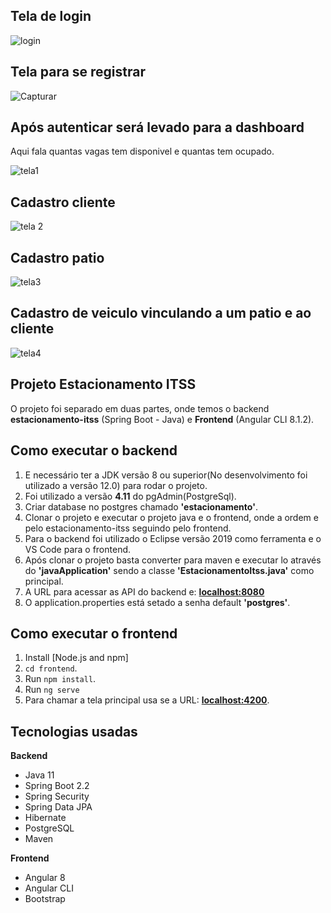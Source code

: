 ## Tela de login
![login](https://user-images.githubusercontent.com/14118647/65402694-60cf0380-dda6-11e9-97f4-7f27d752c9e3.png)


## Tela para se registrar

![Capturar](https://user-images.githubusercontent.com/14118647/65402756-b4415180-dda6-11e9-8ff9-e0b8149f872f.PNG)

## Após autenticar será levado para a dashboard

Aqui fala quantas vagas tem disponivel e quantas tem ocupado.

![tela1](https://user-images.githubusercontent.com/14118647/65402953-2a928380-dda8-11e9-8ba2-74fd89f5ccd0.PNG)

## Cadastro cliente

![tela 2](https://user-images.githubusercontent.com/14118647/65403014-63325d00-dda8-11e9-83ad-9b0752f5c0a4.PNG)


## Cadastro patio

![tela3](https://user-images.githubusercontent.com/14118647/65403015-63325d00-dda8-11e9-9d94-2b7a3029df06.PNG)


## Cadastro de veiculo vinculando a um patio e ao cliente

![tela4](https://user-images.githubusercontent.com/14118647/65403016-63325d00-dda8-11e9-9df1-fcdac30548c0.PNG)


## Projeto Estacionamento ITSS

O projeto foi separado em duas partes, onde temos o backend **estacionamento-itss** (Spring Boot - Java) e **Frontend** (Angular CLI 8.1.2).

## Como executar o backend

1. E necessário ter a JDK versão 8 ou superior(No desenvolvimento foi utilizado a versão 12.0) para rodar o projeto.
2. Foi utilizado a versão **4.11** do pgAdmin(PostgreSql).
3. Criar database no postgres chamado **'estacionamento'**.
4. Clonar o projeto e executar o projeto java e o frontend, onde a ordem e pelo estacionamento-itss seguindo pelo frontend.
5. Para o backend foi utilizado o Eclipse versão 2019 como ferramenta e o VS Code para o frontend.
6. Após clonar o projeto basta converter para maven e executar lo através do **'javaApplication'** sendo a classe 
**'EstacionamentoItss.java'** como principal.
7. A URL para acessar as API do backend e: **[localhost:8080]()**
8. O application.properties está setado a senha default **'postgres'**.

## Como executar o frontend

1. Install [Node.js and npm]
2. `cd frontend`.
3. Run `npm install`.
4. Run `ng serve`
5. Para chamar a tela principal usa se a URL: **[localhost:4200]()**.

## Tecnologias usadas

**Backend**
  - Java 11
  - Spring Boot 2.2
  - Spring Security
  - Spring Data JPA
  - Hibernate
  - PostgreSQL
  - Maven
  
**Frontend**
  - Angular 8
  - Angular CLI
  - Bootstrap

